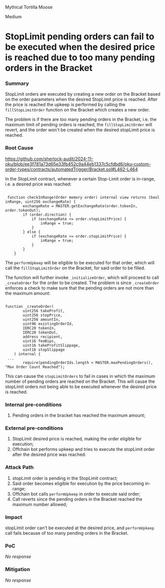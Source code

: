 Mythical Tortilla Moose

Medium

# StopLimit pending orders can fail to be executed when the desired price is reached due to too many pending orders in the Bracket

### Summary

StopLimit orders are executed by creating a new order on the Bracket based on the order parameters when the desired StopLimit price is reached.
After the price is reached the upkeep is performed by calling the `fillStopLimitOrder` function on the Bracket which creates a new order. 

The problem is if there are too many pending orders in the Bracket, i.e. the maximum limit of pending orders is reached, the `fillStopLimitOrder` will revert, and the order won't be created when the desired stopLimit price is reached. 

### Root Cause

https://github.com/sherlock-audit/2024-11-oku/blob/ee3f781a73d65e33fb452c9a44eb1337c5cfdbd6/oku-custom-order-types/contracts/automatedTrigger/Bracket.sol#L462-L464

In the StopLimit contract, whenever a certain Stop-Limit order is in-range, i.e. a desired price was reached: 

```solidity

 function checkInRange(Order memory order) internal view returns (bool inRange, uint256 exchangeRate) {
        exchangeRate = MASTER.getExchangeRate(order.tokenIn, order.tokenOut);
        if (order.direction) {
            if (exchangeRate <= order.stopLimitPrice) {
                inRange = true;
            }
        } else {
            if (exchangeRate >= order.stopLimitPrice) {
                inRange = true;
            }
        }
    }

```

The `performUpkeep` will be eligible to be executed for that order, which will call the `fillStopLimitOrder` on the Bracket, for said order to be filled. 

The function will further invoke `_initializeOrder`, which will proceed to call `_createOrder` for the order to be created. The problem is since `_createOrder` enforces a check to make sure that the pending orders are not more than the maximum amount: 

```solidity

function _createOrder(
        uint256 takeProfit,
        uint256 stopPrice,
        uint256 amountIn,
        uint96 existingOrderId,
        IERC20 tokenIn,
        IERC20 tokenOut,
        address recipient,
        uint16 feeBips,
        uint16 takeProfitSlippage,
        uint16 stopSlippage
    ) internal {
 ...
        require(pendingOrderIds.length < MASTER.maxPendingOrders(), "Max Order Count Reached");

```

This can cause the `stopLimitOrders` to fail in cases in which the maximum number of pending orders are reached on the Bracket. 
This will cause the stopLimit orders not being able to be executed whenever the desired price is reached. 

### Internal pre-conditions

1. Pending orders in the bracket has reached the maximum amount;

### External pre-conditions

1. StopLimit desired price is reached, making the order eligible for execution;
2. Offchain bot performs upkeep and tries to execute the stopLimit order after the desired price was reached.

### Attack Path

1. stopLimit order is pending in the StopLimit contract; 
2. Said order becomes eligible for execution by the price becoming in-range;
3. Offchain bot calls `performUpkeep` in order to execute said order;
4. Call reverts since the pending orders in the Bracket reached the maximum number allowed;

### Impact

stopLimit order can't be executed at the desired price, and `performUpkeep` call fails because of too many pending orders in the Bracket.

### PoC

_No response_

### Mitigation

_No response_